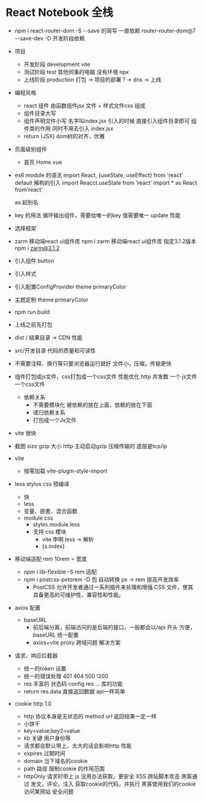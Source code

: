 # React Notebook 全栈

- npm i react-router-dom -S
  --save 的简写 一直依赖 router-router-dom@7
  --save-dev -D 开发阶段依赖
- 项目 
  - 开发阶段 development vite
  - 测试阶段 test 其他同事的电脑 没有环境 npx
  - 上线阶段 production  打包  -> 项目的部署？-> dns -> 上线
- 编程风格
  - react 组件 由函数组件jsx 文件 + 样式文件css 组成
   - 组件目录大写 
   - 组件声明文件小写 名字叫index.jsx
   引入的时候 直接引入组件目录即可 组件类的作用 同时不用去引入 index.jsx
  - return (JSX) dom树的对齐，优雅
  
- 页面级别组件
  - 首页
    Home.vue
- es6 module 的语法
  import React, {useState, useEffect} from 'react'
  default 解构的引入 
  import Reacct.useState from 'react'
  import * as React from'react'

  as 起别名
- key 的用法
  循环输出组件，需要给唯一的key  值需要唯一
  update 性能

- 选择框架 
 - zarm 移动端react ui组件库
  npm i zarm 移动端react ui组件库
  指定3.1.2版本 npm i zarm@3.1.2
 - 引入组件 button
 - 引入样式
 - 引入配置ConfigProvider theme primaryColor
 - 主题定制 theme primaryColor 
- npm run build
 - 上线之前先打包
 - dist / 结果目录 -> CDN
   性能 
  - src/开发目录
    代码的质量和可读性
  - 不需要注释、换行等只要浏览器运行就好
    文件小，压缩，传输更快
  - 组件打包成js文件，css打包成一个css文件
    性能优化  http 并发数 一个 js文件 一个css文件
    - 依赖关系 
      - 不需要模块化
        被依赖的放在上面，依赖的放在下面
      - 递归依赖关系
      - 打包成一个Js文件
  - vite 很快
  - 截图
    size gzip 大小 http 主动启动gzip 压缩传输的
    底层是tcp/ip
    
- vite 
  - 按需加载 vite-plugin-style-import 
  
- less stylus css 预编译 
  - 快
  - less 
  - 变量、嵌套、混合函数
  - module css
    - styles.module.less
    - 支持 css 模块
      - vite 申明 less -> 解析
      - {s.index} 

- 移动端适配 
  rem  10rem = 宽度
  - npm i lib-flexible -S   rem 适配
  - npm i postcss-pxtorem -D  包 自动转换 px -> rem 提高开发效率
    - PostCSS 允许开发者通过一系列插件来处理和增强 CSS 文件，使其具备更高的可维护性、兼容性和性能。
  
- axios 配置 
  - baseURL 
    - 前后端分离，前端访问的是后端的接口，一般都会以/api 开头
    方便，baseURL 统一配置
    - axios+vite proxy
      跨域问题 解决方案
- 请求、响应拦截器
  - 统一的token 设置
  - 统一的错误处理 401 404 500 !200
  - res 丰富的 状态码 config res ... 库的功能
  - return res.data 直接返回数据 api一样简单 
- cookie http 1.0
  - http 协议本身是无状态的 method url 返回结果一定一样
  - 小饼干
  - key=value;key2=value
  - kb 关键 用户身份等
  - 请求都会默认带上，太大的话会影响http 性能
  - expires 过期时间
  - domain 当下域名的cookie 
  - path 路径 限制cookie 的作用范围
  - httpOnly 请求时带上 js 没用办法获取，更安全
     XSS 跨站脚本攻击 黑客通过 发文，评论，注入 获取cookie的代码，并执行 黑客使用我们的cookie 访问某网站 安全问题
  <script> < &lt; &gt; >
  - secure 安全的 只有https 协议才会带上
## 业务开发
- NavBar组件
  - components 公共组件
  - zarm TabBar TabBar.Item
    activeKey itemKey
  - change setActiveKey
  - icon 
    - iconfont 定制
  - showNavBar 
    - 默认是false,路由切换showNavBar true
    - 伪代码 当业务复杂或不太熟悉时可用 useLocation 拿到当前的路由，解构出路径 pathname
    - useEffect 监听 路由变化
- react hooks ?
  - useState 响应式
  - useEffect 生命周期 副作用
    - memo 缓存组件
  - useMemo 缓存计算结果
  - useCallback 缓存函数
  - useContext 跨组件通信
  - react-router-dom useNavigate useLocation
  - 函数式编程思想 use hooks 很方便的作用
- react-router-dom
  BrowserRouter HashRouter
  Router Routes Route 组件
  useNavigate useLocation 属于路由， 路由改变 更新
  useEffect 依赖 观察路由变化

- CustomIcon 的组件
  Icon.createFromIconfont
  
- react-router-dom
  userNavigate hook
  navigateTo('/user')
  必须放在router 组件下面
- 单页应用 SPA single page application 看过去像一个页面，移动端
  - 单页面应用 只有一个html 页面，所有的内容都在一个页面上
  - 传统的a 标签 刷新页面 服务器重新渲染，所有的html，白屏 慢 体验不好
  - vue/react 优化体验
    - 不能白屏 不要去刷新整个页面 NavBar 
    - HashRouter / HistoryRouter 支持 hashChange pushState
      不用 a 标签 由router 统一管理
    - Router router-view 一副牌 看到最上面一张 

- react props 类型的约束 
  - prop-types 
  - 函数组件对象 propTypes 属性
  - PropTypes.bool

- css
  - react module css
  - less
    嵌套
    &
    :global 
  - iconfont 性能优化
  - line-gradient 线性渐变 代替图片 性能更好
  - pxtorem 
  - 
- 功能需求分析
  - 登录、注册切换功能
   - 切换下面的表单 useState type login/register
   - onClick 切换 type 
   - type active 
   - useEffect + useLocation  url / logi /register  


- 项目用了哪些包？
  - classnames 动态类名的逻辑安排
  
- 记账产品
 - 账单首页
  - 时间和类型 查询
  - 账单列表
- 可视化账单 数据
  echarts 图标展示
- CRUD 用户 账单
 - jwt
 - 跨域
 - 文件上传
- 我的

## 用户页面的静态开发
 - 行内样式
 {{"":""}}
 - nth-of-type 会根据元素的类型进行计数
 - align-slef baseline 主轴是纵向的， 对其子元素的宽度

 - react 和 vue slot 和 props.children 区别
   - 以modal 组件为例的 通用组件 万达 负责招商
   - 需要强大的定制性 入驻
     title footer props string | JSX 传入  
   - content 表单 | JSX .... slot (插槽，具名插槽)
## AI 特性
   - prompt 提效的模版
   假如你是前端工程师 使用react + javascript 技术栈， 请根据上图分析功能模块和交互细节 给出要开发的功能点， 难点 和预计需要的开发时间。 只需要开发前端， 后端不需要考虑。

## 首页 静态开发
- 先想清楚、再动手 ai
  了解需求的prompt 模板
  
- 用户的账单列表
  - 所有，按时间排序 倒序 分页
  - 按类型查询(支出 | 收入)
  - 按月份查询
- 整个页面的统计 响应式
- 按日期分组
  列表 细节 并进行支出和收入的统计
- 交互
   - 类型的弹出
   - 日期的弹出
   - 新增支出的弹出
- 开发时间?
- list 列表业务
   - 比较复杂 两重循环
   - 按日期分组 数据设计比较复杂
   - 设计稿， prompt ai 来拿假数据 给他一个例子：
   假如你是一个前端工程师，请基于const [list, setList] = useState([
    {
      bills: [
        {
          amount: "25.00",
          date: "1740398609507",
          id: 911,
          pay_tye: 1,
          remark: "",
          type_id: 1,
          type_name: "餐饮"
        }
      ],
      date: '2025-02-24'
    }
  ]) 数据格式， 根据上传图片，帮我组织list 初始化的数据 并返回给我， 其他的不做。

  - 封装了Bill 组件
    - 复用
    - 模块化 index 太复杂 代码不要太多 方便维护
    - prop-types  类型约束 强大
- utils 
  - 封装公用的js 函数 或配置
  

# notebook 后端api 服务

## egg.js 阿里的开源框架
- koa 极简 
  - middlewares 中间件 函数 洋葱模型
  - http listen
  - ctx
- 企业级开发 中大型项目
  MVC
  npm init egg--type=simple
  后台开发的模板 
  - app 目录应用开发的主目录
  - 约定大于一切
   - router.js 后端路由

   -  URL 的构成
   querystring 
   http://localhost:3000/user?id=1
   params
   http://localhost:3000/user/1

- csrf 攻击
  - 拦截 ?
    apifox  不是用户
    userAgent 
   
- post 请求体的格式
  - form-data 有附件
  - x-www-form-urlencoded 简单键值对 key->value
  - json   复杂数据结构 
- get/post 区别 
  
## 开发流程
- idear 创意
 - aigc结合
- 需求分析
  - 用户需求
  - 功能点
- 建数据库
  - 设计表结构
- 前端开发
  - react
- 后端
  - egg.js
- 测试
- 部署上线
  -   CREATE TABLE IF NOT EXISTS user ( id INT AUTO_INCREMENT PRIMARY KEY, username VARCHAR(100) NOT NULL UNIQUE, ctime VARCHAR(100) NOT NULL, avatar VARCHAR(100), signature VARCHAR(100), password VARCHAR(100) NOT NULL ) ENGINE=InnoDB DEFAULT CHARSET=utf8mb4 COLLATE=utf8mb4_general_ci;
  

## 代码开发风格的一部分
- AI编程工具的使用 
  - MarsCode
  - Cursor / Trae
  - prompy engineering 
  - "交互" 前端不可替代
  - 多语言  低代码 快速学习
  - 不只是项目开发前 prompt 生成项目 
  - 细节功能 喂伪代码 aigc 代码更靠谱

- mysql 
  - mysql2 数据库驱动
  - egg-sequelize orm 框架
    不需要写sql 直接对象开干
    封装了sql 
  - service 
    CRUD
  - model
    User
  
- egg.js api 服务
  - 路由
  - http 协议
  - controller
    extends Controller
    参数校验 业务逻辑...
    返回接口需要的json 数据

  - model
    模型定义 table -> model
  - service
    数据库操作  CRUD
  - view
    api 服务，后端没负责界面，react 负责
  
- 登录注册
  - 密码加密 
    - 不能存明文，单向加密
    - jwt json web token 
     {
      id:1,
      username: 'admin',
      levevl:"lv5"
      exp: 1687139191
     }
     jwt sign token
     后端签发 
     - secret 加密 服务器端才能解开
     - 40几位的加密串 
     前端LocalStorage 存储
     axios  请求 拦截在请求头中
     authorrization: token(localStorage)
     后端verrifify token->json  user
      
   - egg-jwt jsonwebtoken
     npm i egg-jwt
     config/plugin.js
     config/config.default.js

     
- 登录
  - 前端 Login 组件 submit
  - api.login 全部的请求都在这
     login {username,passsword}
  - utils/axios   
    - baseURL /api/login 
    - /api 后端提供的接口地址的标志，前后端分离
    - 不带/api,前端路由react-router-dom 管理
  - axios 请求 被vite 配置的server  拦截
    proxy 解决了跨域问题
    rewrite /api 干掉了 
  - 后端提供接口，后端也可以不只提供接口，自己的mvc 前端请求接口

- 修改用户slogan
  全栈功能 前端修改表单
  后端 Update + MVC
- 前后端分离
  - 先后端
    - 提供一个修改slogan 的接口
      - 路由
        restful api 一切皆资源 设计url的一种规范
      - 中间件 鉴权 
        拦在控制器之前 token -> verify user 挂在ctx上,  next
      - 控制器
      - service 
        - model 已创建
        - orm sequelize
        数据库操作
      - apifox 请求模拟器
  - 再前端
    - 路由
    - userinfo 组件
    - api editUserInfo
- bill CRUD
  - sql 建表
  - mvc 
    - model
      使用AI 生成 prompt 基于sql,使用egg.js sequelize 生成 module定义
    - controller
    - service
      - app.model.Bill.create() 新增
      - app.model.Bill.update({},{
        where:
      }) 修改
      - app.model.Bill.destroy({})
        
    - router
      restful
      /bill post
      /bill/:id patch
      /bill/:id delete
    - 
